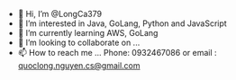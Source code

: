 - 👋 Hi, I’m @LongCa379
- 👀 I’m interested in Java, GoLang, Python and JavaScript
- 🌱 I’m currently learning AWS, GoLang
- 💞️ I’m looking to collaborate on ...
- 📫 How to reach me ... Phone: 0932467086 or email : quoclong.nguyen.cs@gmail.com

<!---
LongCa379/LongCa379 is a ✨ special ✨ repository because its `README.md` (this file) appears on your GitHub profile.
You can click the Preview link to take a look at your changes.
--->
